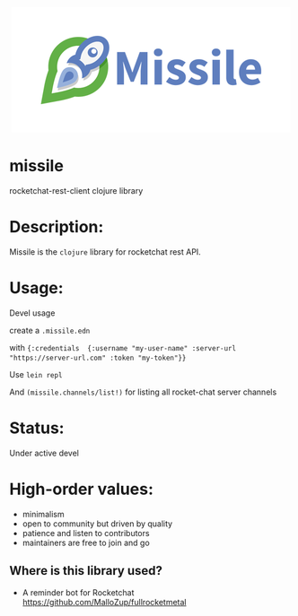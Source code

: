 <p align="center"><img src="/logo/logotype-horizontal.png"></p>

# missile
rocketchat-rest-client clojure library

# Description:

Missile is the `clojure` library for rocketchat rest API.

# Usage:

Devel usage

create a `.missile.edn`

with `{:credentials  {:username "my-user-name" :server-url "https://server-url.com" :token "my-token"}}`

Use `lein repl`

And `(missile.channels/list!)` for listing all rocket-chat server channels

# Status:

Under active devel


# High-order values:

- minimalism
- open to community but driven by quality
- patience and listen to contributors
- maintainers are free to join and go

##  Where is this library used?

- A reminder bot for Rocketchat
https://github.com/MalloZup/fullrocketmetal
